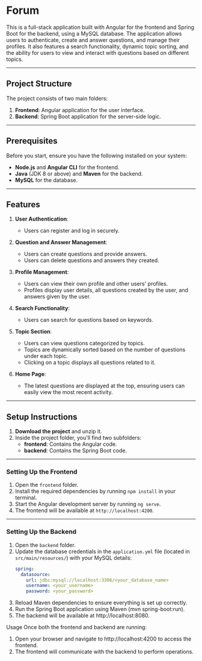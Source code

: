 # Forum

This is a full-stack application built with Angular for the frontend and Spring Boot for the backend, using a MySQL database. The application allows users to authenticate, create and answer questions, and manage their profiles. It also features a search functionality, dynamic topic sorting, and the ability for users to view and interact with questions based on different topics.

---

## Project Structure

The project consists of two main folders:  
1. **Frontend**: Angular application for the user interface.  
2. **Backend**: Spring Boot application for the server-side logic.  

---

## Prerequisites

Before you start, ensure you have the following installed on your system:  
- **Node.js** and **Angular CLI** for the frontend.  
- **Java** (JDK 8 or above) and **Maven** for the backend.  
- **MySQL** for the database.

---

## Features

1. **User Authentication**:  
   - Users can register and log in securely.  

2. **Question and Answer Management**:  
   - Users can create questions and provide answers.  
   - Users can delete questions and answers they created.  

3. **Profile Management**:  
   - Users can view their own profile and other users' profiles.  
   - Profiles display user details, all questions created by the user, and answers given by the user.  

4. **Search Functionality**:  
   - Users can search for questions based on keywords.  

5. **Topic Section**:  
   - Users can view questions categorized by topics.  
   - Topics are dynamically sorted based on the number of questions under each topic.  
   - Clicking on a topic displays all questions related to it.  

6. **Home Page**:  
   - The latest questions are displayed at the top, ensuring users can easily view the most recent activity.  

---

## Setup Instructions

1. **Download the project** and unzip it.  
2. Inside the project folder, you'll find two subfolders:  
   - **frontend**: Contains the Angular code.  
   - **backend**: Contains the Spring Boot code.  

---

### Setting Up the Frontend  
1. Open the `frontend` folder.  
2. Install the required dependencies by running `npm install` in your terminal.  
3. Start the Angular development server by running `ng serve`.  
4. The frontend will be available at `http://localhost:4200`.

---

### Setting Up the Backend  
1. Open the `backend` folder.  
2. Update the database credentials in the `application.yml` file (located in `src/main/resources/`) with your MySQL details:  
   ```yaml
   spring:
     datasource:
       url: jdbc:mysql://localhost:3306/<your_database_name>
       username: <your_username>
       password: <your_password>
3. Reload Maven dependencies to ensure everything is set up correctly.
4. Run the Spring Boot application using Maven (mvn spring-boot:run).
5. The backend will be available at http://localhost:8080.

Usage
Once both the frontend and backend are running:
1. Open your browser and navigate to http://localhost:4200 to access the frontend.
2. The frontend will communicate with the backend to perform operations.
